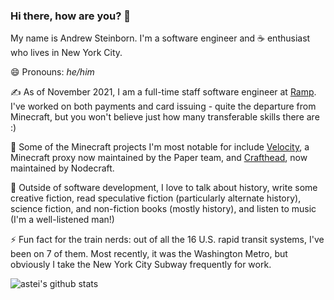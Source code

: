 ### Hi there, how are you? 👋

My name is Andrew Steinborn. I'm a software engineer and ☕ enthusiast who lives in New York City. 

😄 Pronouns: _he/him_

✍️ As of November 2021, I am a full-time staff software engineer at [Ramp](https://ramp.com). I've worked on both payments and card issuing - quite the departure from Minecraft, but you won't believe just how many transferable skills there are :)

🔭 Some of the Minecraft projects I'm most notable for include [Velocity](https://velocitypowered.com), a Minecraft proxy now maintained by the Paper team, and [Crafthead](https://crafthead.net), now maintained by Nodecraft.

💬 Outside of software development, I love to talk about history, write some creative fiction, read speculative fiction (particularly alternate history), science fiction, and non-fiction books (mostly history), and listen to music (I'm a well-listened man!)

⚡ Fun fact for the train nerds: out of all the 16 U.S. rapid transit systems, I've been on 7 of them. Most recently, it was the Washington Metro, but obviously I take the New York City Subway frequently for work.

![astei's github stats](https://github-readme-stats.vercel.app/api?username=astei&count_private=true)

<!--
**astei/astei** is a ✨ _special_ ✨ repository because its `README.md` (this file) appears on your GitHub profile.

Here are some ideas to get you started:

- 🔭 I’m currently working on ...
- 🌱 I’m currently learning ...
- 👯 I’m looking to collaborate on ...
- 🤔 I’m looking for help with ...
- 💬 Ask me about ...
- 📫 How to reach me: ...
- 😄 Pronouns: ...
- ⚡ Fun fact: ...
-->
